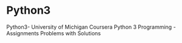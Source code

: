 # Python3
Python3- University of Michigan
Coursera Python 3 Programming - Assignments Problems with Solutions 

